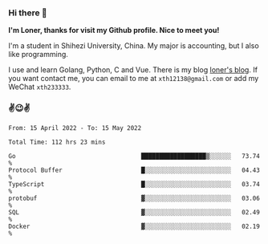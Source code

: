 ### Hi there 👋️

**I'm Loner, thanks for visit my Github profile. Nice to meet you!**

I'm a student in Shihezi University, China. My major is accounting, but I also like programming.

I use and learn Golang, Python, C and Vue. There is my blog [loner's blog](https://www.loner1024.top).  If you want contact me, you can email to me at `xth12138@gmail.com` or add my WeChat `xth233333`.

### ✌️😉✌️

<!--START_SECTION:waka-->

```text
From: 15 April 2022 - To: 15 May 2022

Total Time: 112 hrs 23 mins

Go                                   ██████████████████▒░░░░░░   73.74 %
Protocol Buffer                      █░░░░░░░░░░░░░░░░░░░░░░░░   04.43 %
TypeScript                           █░░░░░░░░░░░░░░░░░░░░░░░░   03.74 %
protobuf                             ▓░░░░░░░░░░░░░░░░░░░░░░░░   03.06 %
SQL                                  ▓░░░░░░░░░░░░░░░░░░░░░░░░   02.49 %
Docker                               ▓░░░░░░░░░░░░░░░░░░░░░░░░   02.19 %
```

<!--END_SECTION:waka-->



